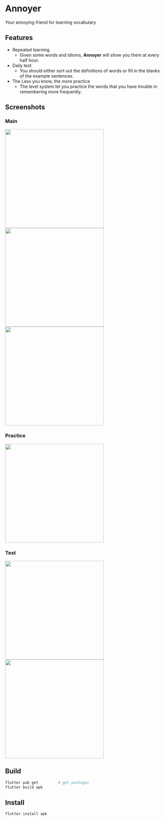 # Annoyer

Your annoying friend for learning vocabulary

## Features

- Repeated learning
  - Given some words and idioms, **Annoyer** will show you them at every half hour.
- Daily test
  - You should either sort out the definitions of words or fill in the blanks of the example sentences.
- The Less you know, the more practice
  - The level system let you practice the words that you have trouble in remembering more frequently.

## Screenshots

### Main

<p float="left">
  <img src="screenshots/dictionary.png" width=320>
  <img src="screenshots/word.png" width=320>
  <img src="screenshots/settings.png" width=320>
</p>

### Practice

<p float="left">
  <img src="screenshots/practice.png" width=320>
</p>

### Test

<p float="left">
  <img src="screenshots/test1.png" width=320>
  <img src="screenshots/test2.png" width=320>
</p>



## Build

```bash
flutter pub get			# get packages
flutter build apk
```

## Install

```bash
flutter install apk
```